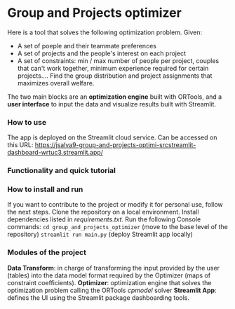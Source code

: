 # Group and Projects optimizer

Here is a tool that solves the following optimization problem. Given:
- A set of poeple and their teammate preferences
- A set of projects and the people's interest on each project
- A set of constraints: min / max number of people per project, couples that can't work together, minimum experience required for certain projects....
Find the group distribution and project assignments that maximizes overall welfare.

The two main blocks are an **optimization engine** built with ORTools, and a **user interface** to input the data and visualize results built with Streamlit.

### How to use
The app is deployed on the Streamlit cloud service. Can be accessed on this URL: 
https://jsalva9-group-and-projects-optimi-srcstreamlit-dashboard-wrtuc3.streamlit.app/

### Functionality and quick tutorial


### How to install and run
If you want to contribute to the project or modify it for personal use, follow the next steps.
Clone the repository on a local environment. Install dependencies listed in *requirements.txt*. 
Run the following Console commands:
`cd group_and_projects_optimizer`   (move to the base level of the repository)
`streamlit run main.py`             (deploy Streamlit app locally)

### Modules of the project
**Data Transform**: in charge of transforming the input provided by the user (tables) into the data model format required by the Optimizer (maps of constraint coefficients). 
**Optimizer**: optimization engine that solves the optimization problem calling the ORTools *cpmodel* solver
**Streamlit App**: defines the UI using the Streamlit package dashboarding tools. 
